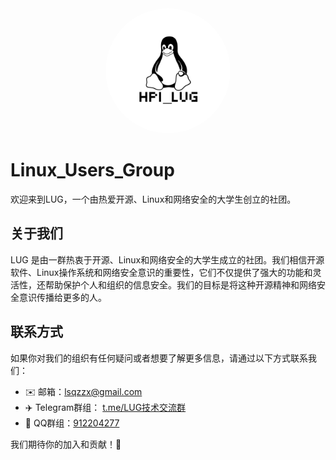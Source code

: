 <div style="text-align:center">
  <img src="https://raw.githubusercontent.com/LUG-HPI/.github/main/profile/img/LUG_Logo.png" alt="HPI_LUG Logo" width="auto" height="200px" style="border-radius:50%">
</div>

# Linux_Users_Group

欢迎来到LUG，一个由热爱开源、Linux和网络安全的大学生创立的社团。

## 关于我们

LUG 是由一群热衷于开源、Linux和网络安全的大学生成立的社团。我们相信开源软件、Linux操作系统和网络安全意识的重要性，它们不仅提供了强大的功能和灵活性，还帮助保护个人和组织的信息安全。我们的目标是将这种开源精神和网络安全意识传播给更多的人。


## 联系方式

如果你对我们的组织有任何疑问或者想要了解更多信息，请通过以下方式联系我们：

- ✉️ 邮箱：[lsqzzx@gmail.com](mailto:lsqzzx@gmail.com)
- ✈️ Telegram群组： [t.me/LUG技术交流群](https://t.me/+nToGjSsvrts4ZDJl)
- 🐧 QQ群组：[912204277](https://qm.qq.com/cgi-bin/qm/qr?k=WhD9sOhZuvfGh4vVoflckT4lLH5-oatb&jump_from=webapi&authKey=JuXb6JQDmhAN4qf+CbZl8okLlAIdPTk1lCslsQITOVGzdkOyNf7vCHG99caN8W44)

我们期待你的加入和贡献！🎉
